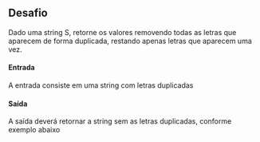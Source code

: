 ## Desafio

Dado uma string S, retorne os valores removendo todas as letras que aparecem de forma duplicada, restando apenas letras que aparecem uma vez.

#### Entrada
A entrada consiste em uma string com letras duplicadas

#### Saída
A saída deverá retornar  a string sem as letras duplicadas, conforme exemplo abaixo